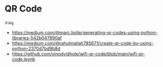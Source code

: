 # QR Code
อ่านดู
* https://medium.com/@marc.bolle/generating-qr-codes-using-python-libraries-542b047890af
* https://medium.com/@rahulmallah785671/create-qr-code-by-using-python-2370d7bd9b8d
* https://github.com/vinodvidhole/wifi-qr-code/blob/main/wifi-qr-code.ipynb
